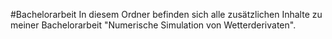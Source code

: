 #Bachelorarbeit
In diesem Ordner befinden sich alle zusätzlichen Inhalte zu meiner Bachelorarbeit "Numerische Simulation von Wetterderivaten". 
